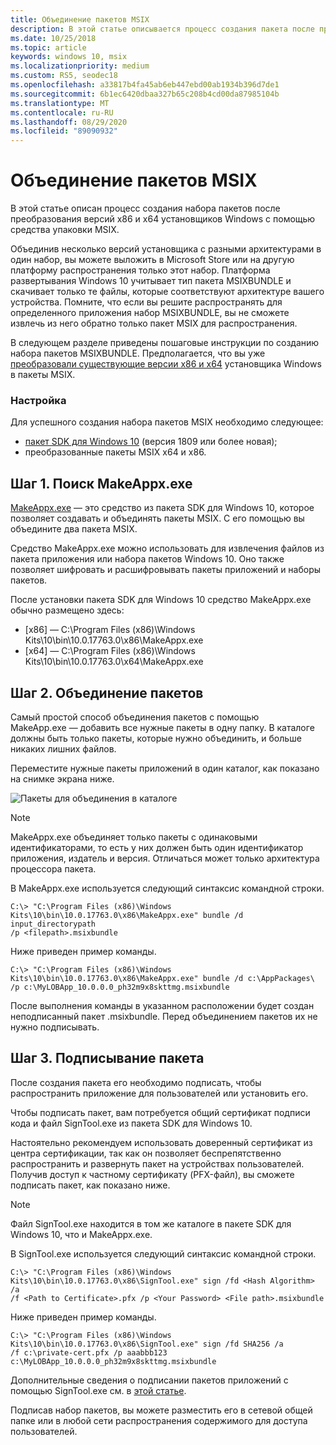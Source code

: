 ```yaml
---
title: Объединение пакетов MSIX
description: В этой статье описывается процесс создания пакета после преобразования x86-и x64-версий установщиков приложений с помощью средства упаковки MSIX.
ms.date: 10/25/2018
ms.topic: article
keywords: windows 10, msix
ms.localizationpriority: medium
ms.custom: RS5, seodec18
ms.openlocfilehash: a33817b4fa45ab6eb447ebd00ab1934b396d7de1
ms.sourcegitcommit: 6b1ec6420dbaa327b65c208b4cd00da87985104b
ms.translationtype: MT
ms.contentlocale: ru-RU
ms.lasthandoff: 08/29/2020
ms.locfileid: "89090932"
---
```

# <a name="bundle-msix-packages"></a>Объединение пакетов MSIX

В этой статье описан процесс создания набора пакетов после преобразования версий x86 и x64 установщиков Windows с помощью средства упаковки MSIX. 

Объединив несколько версий установщика с разными архитектурами в один набор, вы можете выложить в Microsoft Store или на другую платформу распространения только этот набор. Платформа развертывания Windows 10 учитывает тип пакета MSIXBUNDLE и скачивает только те файлы, которые соответствуют архитектуре вашего устройства. Помните, что если вы решите распространять для определенного приложения набор MSIXBUNDLE, вы не сможете извлечь из него обратно только пакет MSIX для распространения. 

В следующем разделе приведены пошаговые инструкции по созданию набора пакетов MSIXBUNDLE. Предполагается, что вы уже [преобразовали существующие версии x86 и x64](https://docs.microsoft.com/windows/msix/tool-best-practices) установщика Windows в пакеты MSIX. 

### <a name="setup"></a>Настройка

Для успешного создания набора пакетов MSIX необходимо следующее:

- [пакет SDK для Windows 10](https://developer.microsoft.com/windows/downloads/windows-10-sdk) (версия 1809 или более новая);
- преобразованные пакеты MSIX x64 и x86.

## <a name="step-1-find-makeappxexe"></a>Шаг 1. Поиск MakeAppx.exe

[MakeAppx.exe](/windows/desktop/appxpkg/make-appx-package--makeappx-exe-) — это средство из пакета SDK для Windows 10, которое позволяет создавать и объединять пакеты MSIX. С его помощью вы объедините два пакета MSIX.

Средство MakeAppx.exe можно использовать для извлечения файлов из пакета приложения или набора пакетов Windows 10. Оно также позволяет шифровать и расшифровывать пакеты приложений и наборы пакетов.

После установки пакета SDK для Windows 10 средство MakeAppx.exe обычно размещено здесь:

- [x86] — C:\Program Files (x86)\Windows Kits\10\bin\10.0.17763.0\x86\MakeAppx.exe
- [x64] — C:\Program Files (x86)\Windows Kits\10\bin\10.0.17763.0\x64\MakeAppx.exe

## <a name="step-2-bundle-the-packages"></a>Шаг 2. Объединение пакетов

Самый простой способ объединения пакетов с помощью MakeApp.exe — добавить все нужные пакеты в одну папку. В каталоге должны быть только пакеты, которые нужно объединить, и больше никаких лишних файлов.

Переместите нужные пакеты приложений в один каталог, как показано на снимке экрана ниже.

![Пакеты для объединения в каталоге](images/bundle-pic1.png)

>[!NOTE]
> MakeAppx.exe объединяет только пакеты с одинаковыми идентификаторами, то есть у них должен быть один идентификатор приложения, издатель и версия. Отличаться может только архитектура процессора пакета.

В MakeAppx.exe используется следующий синтаксис командной строки.

```Command Prompt
C:\> "C:\Program Files (x86)\Windows Kits\10\bin\10.0.17763.0\x86\MakeAppx.exe" bundle /d input_directorypath 
/p <filepath>.msixbundle
```

Ниже приведен пример команды.

```
C:\> "C:\Program Files (x86)\Windows Kits\10\bin\10.0.17763.0\x86\MakeAppx.exe" bundle /d c:\AppPackages\ 
/p c:\MyLOBApp_10.0.0.0_ph32m9x8skttmg.msixbundle
```

После выполнения команды в указанном расположении будет создан неподписанный пакет .msixbundle. Перед объединением пакетов их не нужно подписывать.  

## <a name="step-3-sign-the-bundle"></a>Шаг 3. Подписывание пакета

После создания пакета его необходимо подписать, чтобы распространить приложение для пользователей или установить его. 

Чтобы подписать пакет, вам потребуется общий сертификат подписи кода и файл SignTool.exe из пакета SDK для Windows 10. 

Настоятельно рекомендуем использовать доверенный сертификат из центра сертификации, так как он позволяет беспрепятственно распространить и развернуть пакет на устройствах пользователей. Получив доступ к частному сертификату (PFX-файл), вы сможете подписать пакет, как показано ниже.

>[!NOTE]
> Файл SignTool.exe находится в том же каталоге в пакете SDK для Windows 10, что и MakeAppx.exe. 

В SignTool.exe используется следующий синтаксис командной строки.

```Command Prompt
C:\> "C:\Program Files (x86)\Windows Kits\10\bin\10.0.17763.0\x86\SignTool.exe" sign /fd <Hash Algorithm> /a 
/f <Path to Certificate>.pfx /p <Your Password> <File path>.msixbundle
```

Ниже приведен пример команды.

```
C:\> "C:\Program Files (x86)\Windows Kits\10\bin\10.0.17763.0\x86\SignTool.exe" sign /fd SHA256 /a 
/f c:\private-cert.pfx /p aaabbb123 c:\MyLOBApp_10.0.0.0_ph32m9x8skttmg.msixbundle
```

Дополнительные сведения о подписании пакетов приложений с помощью SignTool.exe см. в [этой статье](../package/sign-app-package-using-signtool.md). 

Подписав набор пакетов, вы можете разместить его в сетевой общей папке или в любой сети распространения содержимого для доступа пользователей.